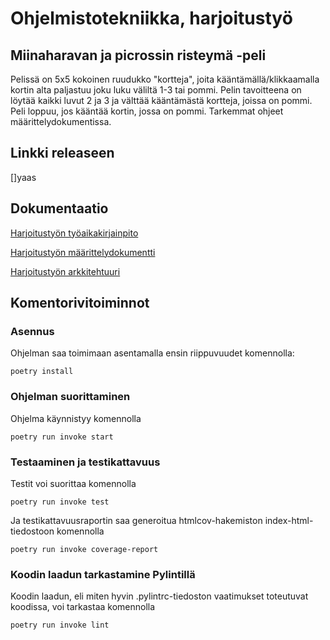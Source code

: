 # Ohjelmistotekniikka, harjoitustyö
## Miinaharavan ja picrossin risteymä -peli

Pelissä on 5x5 kokoinen ruudukko "kortteja", joita kääntämällä/klikkaamalla kortin alta 
paljastuu joku luku väliltä 1-3 tai pommi. Pelin tavoitteena on löytää kaikki luvut 2 ja 3
ja välttää kääntämästä kortteja, joissa on pommi. Peli loppuu, jos kääntää kortin, jossa 
on pommi. Tarkemmat ohjeet määrittelydokumentissa. 

## Linkki releaseen

[]yaas

## Dokumentaatio

[Harjoitustyön työaikakirjainpito](https://github.com/suuranna/ot-harjoitustyo/blob/master/dokumentaatio/tyoaikakirjanpito.md)

[Harjoitustyön määrittelydokumentti](https://github.com/suuranna/ot-harjoitustyo/blob/master/dokumentaatio/maarittelydokumentti.md)

[Harjoitustyön arkkitehtuuri](https://github.com/suuranna/ot-harjoitustyo/blob/master/dokumentaatio/arkkitehtuuri.md)

## Komentorivitoiminnot

### Asennus

Ohjelman saa toimimaan asentamalla ensin riippuvuudet komennolla:

`poetry install`

### Ohjelman suorittaminen

Ohjelma käynnistyy komennolla

`poetry run invoke start`


### Testaaminen ja testikattavuus

Testit voi suorittaa komennolla

`poetry run invoke test`

Ja testikattavuusraportin saa generoitua htmlcov-hakemiston index-html-tiedostoon komennolla

`poetry run invoke coverage-report`

### Koodin laadun tarkastamine Pylintillä

Koodin laadun, eli miten hyvin .pylintrc-tiedoston vaatimukset toteutuvat koodissa, voi tarkastaa komennolla

`poetry run invoke lint`


